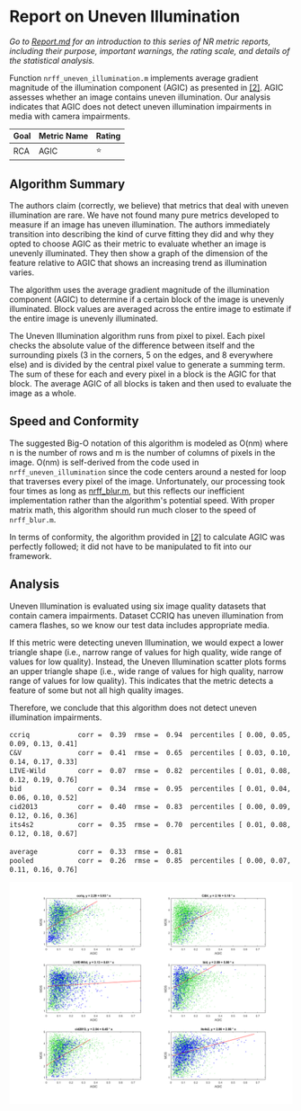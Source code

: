 # Report on Uneven Illumination

_Go to [Report.md](Report.md) for an introduction to this series of NR metric reports, including their purpose, important warnings, the rating scale, and details of the statistical analysis._ 

Function `nrff_uneven_illumination.m` implements average gradient magnitude of the illumination component (AGIC) as presented in [[2]](Publications.md). AGIC assesses whether an image contains uneven illumination. Our analysis indicates that AGIC does not detect uneven illumination impairments in media with camera impairments. 

Goal|Metric Name|Rating
----|-----------|------
RCA|AGIC|:star:

## Algorithm Summary
The authors claim (correctly, we believe) that metrics that deal with uneven illumination are rare. We have not found many pure metrics developed to measure if an image has uneven illumination. The authors immediately transition into describing the kind of curve fitting they did and why they opted to choose AGIC as their metric to evaluate whether an image is unevenly illuminated. They then show a graph of the dimension of the feature relative to AGIC that shows an increasing trend as illumination varies. 

The algorithm uses the average gradient magnitude of the illumination component (AGIC) to determine if a certain block of the image is unevenly illuminated. Block values are averaged across the entire image to estimate if the entire image is unevenly illuminated.

The Uneven Illumination algorithm runs from pixel to pixel. Each pixel checks the absolute value of the difference between itself and the surrounding pixels (3 in the corners, 5 on the edges, and 8 everywhere else) and is divided by the central pixel value to generate a summing term. The sum of these for each and every pixel in a block is the AGIC for that block. The average AGIC of all blocks is taken and then used to evaluate the image as a whole.

## Speed and Conformity
The suggested Big-O notation of this algorithm is modeled as O(nm) where n is the number of rows and m is the number of columns of pixels in the image. O(nm) is self-derived from the code used in `nrff_uneven_illumination` since the code centers around a nested for loop that traverses every pixel of the image. Unfortunately, our processing took four times as long as [nrff_blur.m](ReportBlur.m), but this reflects our inefficient implementation rather than the algorithm's potential speed. With proper matrix math, this algorithm should run much closer to the speed of `nrff_blur.m`.

In terms of conformity, the algorithm provided in [[2]](Publications.md) to calculate AGIC was perfectly followed; it did not have to be manipulated to fit into our framework. 

## Analysis
Uneven Illumination is evaluated using six image quality datasets that contain camera impairments. Dataset CCRIQ has uneven illumination from camera flashes, so we know our test data includes appropriate media.

If this metric were detecting uneven Illumination, we would expect a lower triangle shape (i.e., narrow range of values for high quality, wide range of values for low quality). Instead, the Uneven Illumination scatter plots forms an upper triangle shape (i.e., wide range of values for high quality, narrow range of values for low quality). This indicates that the metric detects a feature of some but not all high quality images.  

Therefore, we conclude that this algorithm does not detect uneven illumination impairments. 
```
ccriq            corr =  0.39  rmse =  0.94  percentiles [ 0.00, 0.05, 0.09, 0.13, 0.41]
C&V              corr =  0.41  rmse =  0.65  percentiles [ 0.03, 0.10, 0.14, 0.17, 0.33]
LIVE-Wild        corr =  0.07  rmse =  0.82  percentiles [ 0.01, 0.08, 0.12, 0.19, 0.76]
bid              corr =  0.34  rmse =  0.95  percentiles [ 0.01, 0.04, 0.06, 0.10, 0.52]
cid2013          corr =  0.40  rmse =  0.83  percentiles [ 0.00, 0.09, 0.12, 0.16, 0.36]
its4s2           corr =  0.35  rmse =  0.70  percentiles [ 0.01, 0.08, 0.12, 0.18, 0.67]

average          corr =  0.33  rmse =  0.81
pooled           corr =  0.26  rmse =  0.85  percentiles [ 0.00, 0.07, 0.11, 0.16, 0.76]
```

![](images/report_uneven_illumination.png)
